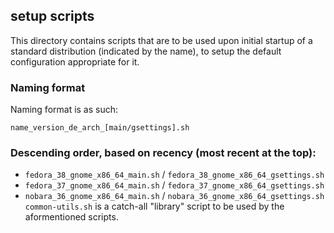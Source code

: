 ## setup scripts
This directory contains scripts that are to be used upon initial startup of a standard distribution (indicated by the name), to setup the default configuration appropriate for it.
### Naming format
Naming format is as such:
```
name_version_de_arch_[main/gsettings].sh
```
### Descending order, based on recency (most recent at the top):
- `fedora_38_gnome_x86_64_main.sh` / `fedora_38_gnome_x86_64_gsettings.sh`
- `fedora_37_gnome_x86_64_main.sh` / `fedora_37_gnome_x86_64_gsettings.sh`
- `nobara_36_gnome_x86_64_main.sh` / `nobara_36_gnome_x86_64_gsettings.sh`
`common-utils.sh` is a catch-all "library" script to be used by the aformentioned scripts. 

